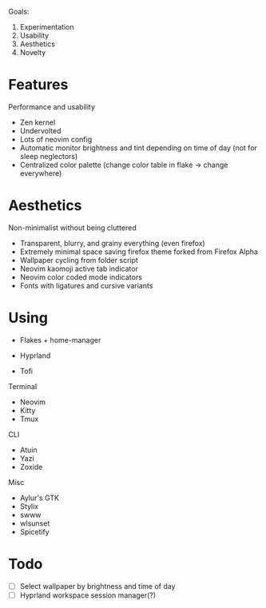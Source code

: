 Goals:
1. Experimentation
1. Usability
1. Aesthetics
1. Novelty

# Features 
Performance and usability
+ Zen kernel
+ Undervolted
+ Lots of neovim config
+ Automatic monitor brightness and tint depending on time of day (not for sleep neglectors)
+ Centralized color palette (change color table in flake -> change everywhere)

# Aesthetics
Non-minimalist without being cluttered
+ Transparent, blurry, and grainy everything (even firefox)
+ Extremely minimal space saving firefox theme forked from Firefox Alpha
+ Wallpaper cycling from folder script 
+ Neovim kaomoji active tab indicator
+ Neovim color coded mode indicators
+ Fonts with ligatures and cursive variants

# Using
+ Flakes + home-manager

+ Hyprland
+ Tofi

Terminal
+ Neovim
+ Kitty
+ Tmux

CLI
+ Atuin
+ Yazi
+ Zoxide

Misc
+ Aylur's GTK
+ Stylix
+ swww
+ wlsunset
+ Spicetify

# Todo
- [ ] Select wallpaper by brightness and time of day
- [ ] Hyprland workspace session manager(?)

